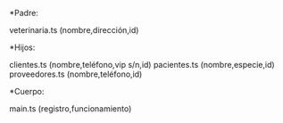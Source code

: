 *Padre:

veterinaria.ts (nombre,dirección,id) 

*Hijos:

clientes.ts (nombre,teléfono,vip s/n,id) 
pacientes.ts (nombre,especie,id)
proveedores.ts (nombre,teléfono,id)

*Cuerpo:

main.ts (registro,funcionamiento)
